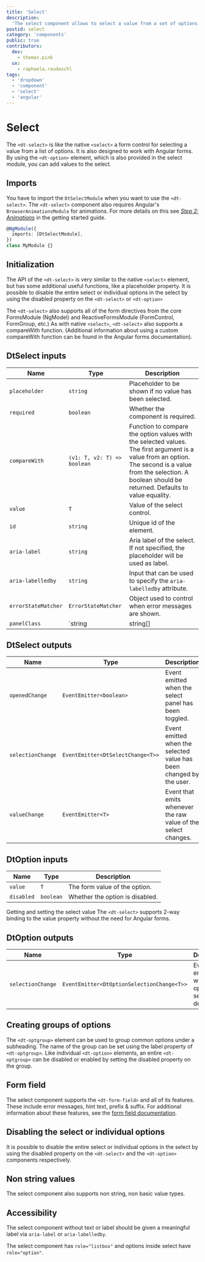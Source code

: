 ```yaml
---
title: 'Select'
description:
  'The select component allows to select a value from a set of options.'
postid: select
category: 'components'
public: true
contributors:
  dev:
    - thomas.pink
  ux:
    - raphaela.raudaschl
tags:
  - 'dropdown'
  - 'component'
  - 'select'
  - 'angular'
---
```


# Select

The `<dt-select>` is like the native `<select>` a form control for selecting a
value from a list of options. It is also designed to work with Angular forms. By
using the `<dt-option>` element, which is also provided in the select module,
you can add values to the select.

<docs-source-example example="SelectDefaultExample"></docs-source-example>

## Imports

You have to import the `DtSelectModule` when you want to use the `<dt-select>`.
The `<dt-select>` component also requires Angular's `BrowserAnimationsModule`
for animations. For more details on this see
[_Step 2: Animations_](/components/get-started/#step-2-animations) in the
getting started guide.

```typescript
@NgModule({
  imports: [DtSelectModule],
})
class MyModule {}
```

## Initialization

The API of the `<dt-select>` is very similar to the native `<select>` element,
but has some additional useful functions, like a placeholder property. It is
possible to disable the entire select or individual options in the select by
using the disabled property on the `<dt-select>` or `<dt-option>`

The `<dt-select>` also supports all of the form directives from the core
FormsModule (NgModel) and ReactiveFormsModule (FormControl, FormGroup, etc.) As
with native `<select>`, `<dt-select>` also supports a compareWith function.
(Additional information about using a custom compareWith function can be found
in the Angular forms documentation).

<docs-source-example example="SelectFormsExample"></docs-source-example>

## DtSelect inputs

| Name                | Type                                                       | Description                                                                                                                                                                                                       |
| ------------------- | ---------------------------------------------------------- | ----------------------------------------------------------------------------------------------------------------------------------------------------------------------------------------------------------------- |
| `placeholder`       | `string`                                                   | Placeholder to be shown if no value has been selected.                                                                                                                                                            |
| `required`          | `boolean`                                                  | Whether the component is required.                                                                                                                                                                                |
| `compareWith`       | `(v1: T, v2: T) => boolean`                                | Function to compare the option values with the selected values. The first argument is a value from an option. The second is a value from the selection. A boolean should be returned. Defaults to value equality. |
| `value`             | `T`                                                        | Value of the select control.                                                                                                                                                                                      |
| `id`                | `string`                                                   | Unique id of the element.                                                                                                                                                                                         |
| `aria-label`        | `string`                                                   | Aria label of the select. If not specified, the placeholder will be used as label.                                                                                                                                |
| `aria-labelledby`   | `string`                                                   | Input that can be used to specify the `aria-labelledby` attribute.                                                                                                                                                |
| `errorStateMatcher` | `ErrorStateMatcher`                                        | Object used to control when error messages are shown.                                                                                                                                                             |
| `panelClass`        | `string | string[] | Set<string> | { [key: string]: any }` | Classes to be passed to the select panel. Supports the same syntax as `ngClass`.                                                                                                                                  |

## DtSelect outputs

| Name              | Type                              | Description                                                         |
| ----------------- | --------------------------------- | ------------------------------------------------------------------- |
| `openedChange`    | `EventEmitter<boolean>`           | Event emitted when the select panel has been toggled.               |
| `selectionChange` | `EventEmitter<DtSelectChange<T>>` | Event emitted when the selected value has been changed by the user. |
| `valueChange`     | `EventEmitter<T>`                 | Event that emits whenever the raw value of the select changes.      |

## DtOption inputs

| Name       | Type      | Description                     |
| ---------- | --------- | ------------------------------- |
| `value`    | `T`       | The form value of the option.   |
| `disabled` | `boolean` | Whether the option is disabled. |

Getting and setting the select value The `<dt-select>` supports 2-way binding to
the value property without the need for Angular forms.

<docs-source-example example="SelectValueExample"></docs-source-example>

## DtOption outputs

| Name              | Type                                       | Description                                              |
| ----------------- | ------------------------------------------ | -------------------------------------------------------- |
| `selectionChange` | `EventEmitter<DtOptionSelectionChange<T>>` | Event emitted when the option is selected or deselected. |

## Creating groups of options

The `<dt-optgroup>` element can be used to group common options under a
subheading. The name of the group can be set using the label property of
`<dt-optgroup>`. Like individual `<dt-option>` elements, an entire
`<dt-optgroup>` can be disabled or enabled by setting the disabled property on
the group.

<docs-source-example example="SelectGroupsExample"></docs-source-example>

## Form field

The select component supports the `<dt-form-field>` and all of its features.
These include error messages, hint text, prefix & suffix. For additional
information about these features, see the
[form field documentation](/components/form-field).

<docs-source-example example="SelectFormFieldExample"></docs-source-example>

## Disabling the select or individual options

It is possible to disable the entire select or individual options in the select
by using the disabled property on the `<dt-select>` and the `<dt-option>`
components respectively.

<docs-source-example example="SelectDisabledExample"></docs-source-example>

## Non string values

The select component also supports non string, non basic value types.

<docs-source-example example="SelectComplexValueExample"></docs-source-example>

## Accessibility

The select component without text or label should be given a meaningful label
via `aria-label` or `aria-labelledby`.

The select component has `role="listbox"` and options inside select have
`role="option"`.
